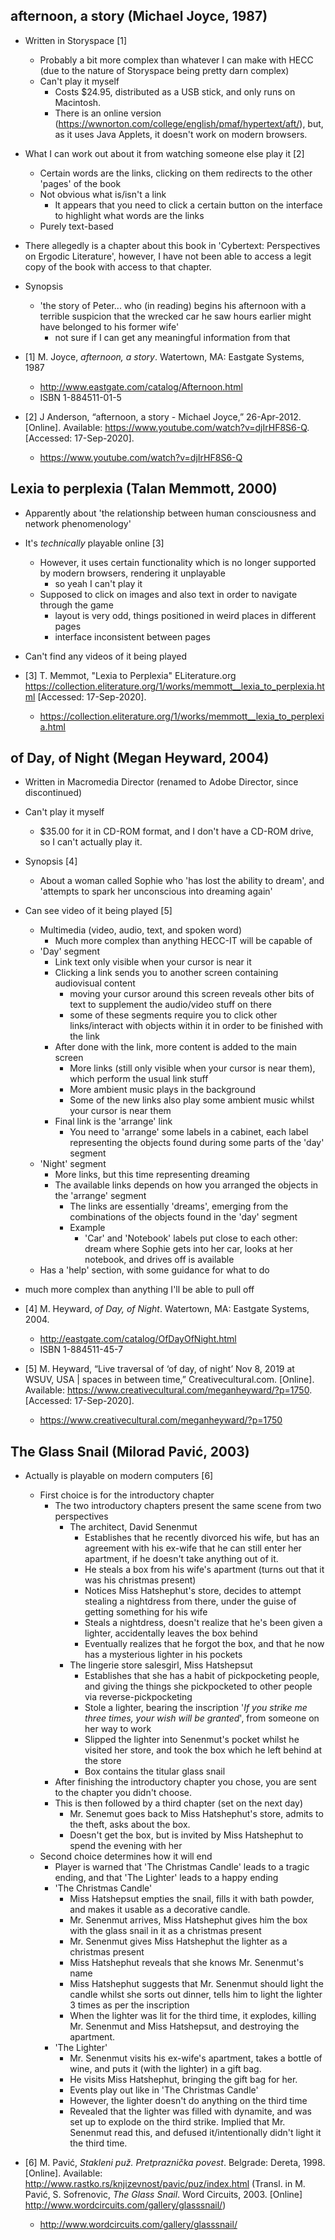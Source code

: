 
## afternoon, a story (Michael Joyce, 1987)

* Written in Storyspace [1]
    * Probably a bit more complex than whatever I can make with HECC (due to the nature of Storyspace being pretty darn complex)
    * Can't play it myself
        * Costs $24.95, distributed as a USB stick, and only runs on Macintosh.
        * There is an online version (https://wwnorton.com/college/english/pmaf/hypertext/aft/), but, as it uses Java Applets, it doesn't work on modern browsers.
* What I can work out about it from watching someone else play it [2]
    * Certain words are the links, clicking on them redirects to the other 'pages' of the book
    * Not obvious what is/isn't a link
        * It appears that you need to click a certain button on the interface to highlight what words are the links
    * Purely text-based
* There allegedly is a chapter about this book in 'Cybertext: Perspectives on Ergodic Literature', however, I have not been able to access a legit copy of the book with access to that chapter.
* Synopsis
    * 'the story of Peter... who (in reading) begins his afternoon with a terrible suspicion that the wrecked car he saw hours earlier might have belonged to his former wife'
        * not sure if I can get any meaningful information from that

* [1] M. Joyce, *afternoon, a story*. Watertown, MA: Eastgate Systems, 1987
    * http://www.eastgate.com/catalog/Afternoon.html
    * ISBN 1-884511-01-5 
* [2] J Anderson, “afternoon, a story - Michael Joyce,” 26-Apr-2012. [Online]. Available: https://www.youtube.com/watch?v=djIrHF8S6-Q. [Accessed: 17-Sep-2020].
    * https://www.youtube.com/watch?v=djIrHF8S6-Q


## Lexia to perplexia (Talan Memmott, 2000)

* Apparently about 'the relationship between human consciousness and network phenomenology'
* It's *technically* playable online [3]
    * However, it uses certain functionality which is no longer supported by modern browsers, rendering it unplayable
        * so yeah I can't play it
    * Supposed to click on images and also text in order to navigate through the game
        * layout is very odd, things positioned in weird places in different pages
        * interface inconsistent between pages
* Can't find any videos of it being played

* [3] T. Memmot, "Lexia to Perplexia" ELiterature.org https://collection.eliterature.org/1/works/memmott__lexia_to_perplexia.html [Accessed: 17-Sep-2020].
    * https://collection.eliterature.org/1/works/memmott__lexia_to_perplexia.html

## of Day, of Night (Megan Heyward, 2004)

* Written in Macromedia Director (renamed to Adobe Director, since discontinued)
* Can't play it myself
    * $35.00 for it in CD-ROM format, and I don't have a CD-ROM drive, so I can't actually play it.
* Synopsis [4]
    * About a woman called Sophie who 'has lost the ability to dream', and 'attempts to spark her unconscious into dreaming again'
* Can see video of it being played [5]
    * Multimedia (video, audio, text, and spoken word)
        * Much more complex than anything HECC-IT will be capable of
    * 'Day' segment
        * Link text only visible when your cursor is near it
        * Clicking a link sends you to another screen containing audiovisual content
            * moving your cursor around this screen reveals other bits of text to supplement the audio/video stuff on there
            * some of these segments require you to click other links/interact with objects within it in order to be finished with the link
        * After done with the link, more content is added to the main screen
            * More links (still only visible when your cursor is near them), which perform the usual link stuff
            * More ambient music plays in the background
            * Some of the new links also play some ambient music whilst your cursor is near them
        * Final link is the 'arrange' link
            * You need to 'arrange' some labels in a cabinet, each label representing the objects found during some parts of the 'day' segment
    * 'Night' segment
        * More links, but this time representing dreaming
        * The available links depends on how you arranged the objects in the 'arrange' segment
            * The links are essentially 'dreams', emerging from the combinations of the objects found in the 'day' segment
            * Example
                * 'Car' and 'Notebook' labels put close to each other: dream where Sophie gets into her car, looks at her notebook, and drives off is available
    * Has a 'help' section, with some guidance for what to do

* much more complex than anything I'll be able to pull off   

* [4] M. Heyward, *of Day, of Night*. Watertown, MA: Eastgate Systems, 2004.
    * http://eastgate.com/catalog/OfDayOfNight.html
    * ISBN 1-884511-45-7
* [5] M. Heyward, “Live traversal of ‘of day, of night’ Nov 8, 2019 at WSUV, USA | spaces in between time,” Creativecultural.com. [Online]. Available: https://www.creativecultural.com/meganheyward/?p=1750. [Accessed: 17-Sep-2020].
    * https://www.creativecultural.com/meganheyward/?p=1750


## The Glass Snail (Milorad Pavić, 2003)

* Actually is playable on modern computers [6]
    * First choice is for the introductory chapter
        * The two introductory chapters present the same scene from two perspectives
            * The architect, David Senenmut
                * Establishes that he recently divorced his wife, but has an agreement with his ex-wife that he can still enter her apartment, if he doesn't take anything out of it.
                * He steals a box from his wife's apartment (turns out that it was his christmas present)
                * Notices Miss Hatshephut's store, decides to attempt stealing a nightdress from there, under the guise of getting something for his wife
                * Steals a nightdress, doesn't realize that he's been given a lighter, accidentally leaves the box behind
                * Eventually realizes that he forgot the box, and that he now has a mysterious lighter in his pockets
            * The lingerie store salesgirl, Miss Hatshepsut
                * Establishes that she has a habit of pickpocketing people, and giving the things she pickpocketed to other people via reverse-pickpocketing
                * Stole a lighter, bearing the inscription '*If you strike me three times, your wish will be granted*', from someone on her way to work
                * Slipped the lighter into Senenmut's pocket whilst he visited her store, and took the box which he left behind at the store
                * Box contains the titular glass snail
        * After finishing the introductory chapter you chose, you are sent to the chapter you didn't choose.
        * This is then followed by a third chapter (set on the next day)
            * Mr. Senemut goes back to Miss Hatshephut's store, admits to the theft, asks about the box.
            * Doesn't get the box, but is invited by Miss Hatshephut to spend the evening with her 
    * Second choice determines how it will end
        * Player is warned that 'The Christmas Candle' leads to a tragic ending, and that 'The Lighter' leads to a happy ending
        * 'The Christmas Candle'
            * Miss Hatshepsut empties the snail, fills it with bath powder, and makes it usable as a decorative candle.
            * Mr. Senenmut arrives, Miss Hatshephut gives him the box with the glass snail in it as a christmas present
            * Mr. Senenmut gives Miss Hatshephut the lighter as a christmas present
            * Miss Hatshephut reveals that she knows Mr. Senenmut's name
            * Miss Hatshephut suggests that Mr. Senenmut should light the candle whilst she sorts out dinner, tells him to light the lighter 3 times as per the inscription
            * When the lighter was lit for the third time, it explodes, killing Mr. Senenmut and Miss Hatshepsut, and destroying the apartment.
        * 'The Lighter'
            * Mr. Senenmut visits his ex-wife's apartment, takes a bottle of wine, and puts it (with the lighter) in a gift bag.
            * He visits Miss Hatshephut, bringing the gift bag for her.
            * Events play out like in 'The Christmas Candle'
            * However, the lighter doesn't do anything on the third time
            * Revealed that the lighter was filled with dynamite, and was set up to explode on the third strike. Implied that Mr. Senenmut read this, and defused it/intentionally didn't light it the third time.

* [6] M. Pavić, *Stakleni puž. Pretpraznička povest*. Belgrade: Dereta, 1998. [Online]. Available: http://www.rastko.rs/knjizevnost/pavic/puz/index.html (Transl. in M. Pavić, S. Sofrenovic, *The Glass Snail*. Word Circuits, 2003. [Online] http://www.wordcircuits.com/gallery/glasssnail/)
    * http://www.wordcircuits.com/gallery/glasssnail/
